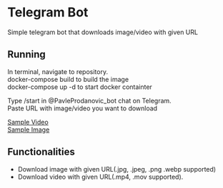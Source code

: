 # Telegram Bot
 
Simple telegram bot that downloads image/video with given URL

## Running
In terminal, navigate to repository. <br/> 
docker-compose build to build the image <br/>
docker-compose up -d to start docker containter

Type /start in @PavleProdanovic_bot chat on Telegram. <br/>
Paste URL with image/video you want to download <br/>

<a href="http://techslides.com/demos/sample-videos/small.mp4">Sample Video</a><br/>
<a href="https://www.vinarijazvonkobogdan.com/sites/default/files/basic-page/images/Optimized-_L8A2622_0_0.jpg">Sample Image</a><br/>

## Functionalities
* Download image with given URL(.jpg, .jpeg, .png .webp supported) <br/>
* Download video with given URL(.mp4, .mov supported).
